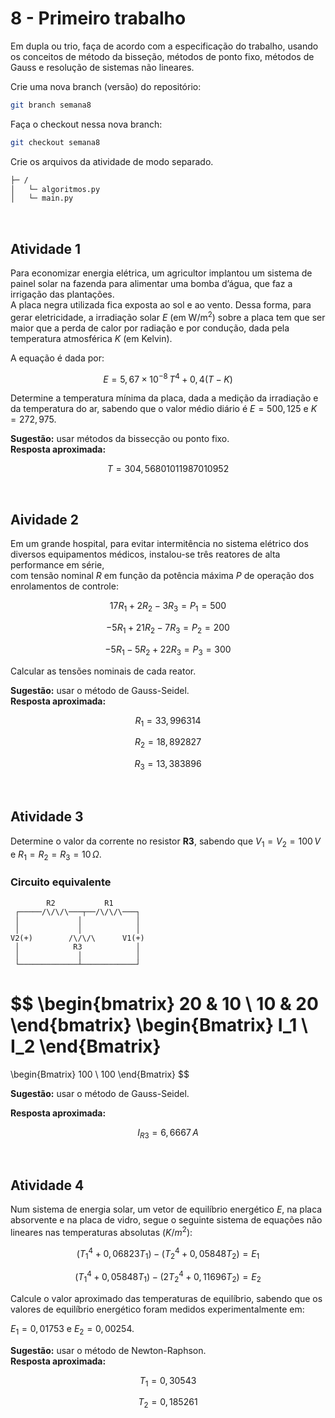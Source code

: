 # 8 - Primeiro trabalho
Em dupla ou trio, faça de acordo com a especificação do trabalho, usando os conceitos de método da bisseção, métodos de ponto fixo, métodos de Gauss e resolução de sistemas não lineares.

Crie uma nova branch (versão) do repositório:

```bash
git branch semana8
```

Faça o checkout nessa nova branch:

```bash
git checkout semana8
```

Crie os arquivos da atividade de modo separado.

```txt
├─ /
│   └─ algoritmos.py
│   └─ main.py
```

<br/>

## Atividade 1
Para economizar energia elétrica, um agricultor implantou um sistema de painel solar na fazenda para alimentar uma bomba d’água, que faz a irrigação das plantações.  
A placa negra utilizada fica exposta ao sol e ao vento. Dessa forma, para gerar eletricidade, a irradiação solar $E$ (em $\text{W/m}^2$) sobre a placa tem que ser maior que a perda de calor por radiação e por condução, dada pela temperatura atmosférica $K$ (em Kelvin).

A equação é dada por:

$$
E = 5,67 \times 10^{-8} \, T^4 + 0,4(T - K)
$$

Determine a temperatura mínima da placa, dada a medição da irradiação e da temperatura do ar, sabendo que o valor médio diário é $E = 500,125$ e $K = 272,975$.

**Sugestão:** usar métodos da bissecção ou ponto fixo.  
**Resposta aproximada:**  

$$
T = 304{,}56801011987010952
$$

<br/>

## Aividade 2
Em um grande hospital, para evitar intermitência no sistema elétrico dos diversos equipamentos médicos, instalou-se três reatores de alta performance em série,  
com tensão nominal $R$ em função da potência máxima $P$ de operação dos enrolamentos de controle:

$$
17R_1 + 2R_2 - 3R_3 = P_1 = 500
$$  

$$
-5R_1 + 21R_2 - 7R_3 = P_2 = 200
$$  

$$
-5R_1 - 5R_2 + 22R_3 = P_3 = 300
$$  

Calcular as tensões nominais de cada reator.

**Sugestão:** usar o método de Gauss-Seidel.  
**Resposta aproximada:**  

$$
R_1 = 33{,}996314
$$  

$$
R_2 = 18{,}892827
$$  

$$
R_3 = 13{,}383896
$$  

<br />

## Atividade 3
Determine o valor da corrente no resistor **R3**, sabendo que $V_1 = V_2 = 100\,V$ e $R_1 = R_2 = R_3 = 10\,\Omega$.

### Circuito equivalente

            R2           R1
     ┌─────/\/\/\───┬──/\/\/\───┐
     │             │            │
     │             │            │
    V2(+)        /\/\/\      V1(+)
     │            R3            │
     │             │            │
     └─────────────┴────────────┘

$$
\begin{bmatrix}
20 & 10 \\
10 & 20
\end{bmatrix}
\begin{Bmatrix}
I_1 \\
I_2
\end{Bmatrix}
=
\begin{Bmatrix}
100 \\
100
\end{Bmatrix}
$$

**Sugestão:** usar o método de Gauss-Seidel.

**Resposta aproximada:**  

$$
I_{R3} = 6{,}6667\,A
$$

<br />

## Atividade 4

Num sistema de energia solar, um vetor de equilíbrio energético $E$, na placa absorvente e na placa de vidro, segue o seguinte sistema de equações não lineares nas temperaturas absolutas $(K/m^2)$:

$$
(T_1^4 + 0,06823T_1) - (T_2^4 + 0,05848T_2) = E_1
$$    

$$
(T_1^4 + 0,05848T_1) - (2T_2^4 + 0,11696T_2) = E_2
$$  

Calcule o valor aproximado das temperaturas de equilíbrio, sabendo que os valores de equilíbrio energético foram medidos experimentalmente em:  

$E_1 = 0,01753$ e $E_2 = 0,00254$.

**Sugestão:** usar o método de Newton-Raphson.  
**Resposta aproximada:**  

$$
T_1 = 0,30543
$$  

$$ 
T_2 = 0,185261
$$  